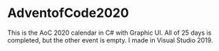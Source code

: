 # AdventofCode2020

This is the AoC 2020 calendar in C# with Graphic UI.
All of 25 days is completed, but the other event is empty.
I made in Visual Studio 2019.
